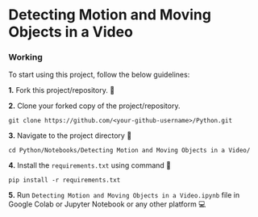 # Detecting Motion and Moving Objects in a Video

### Working
To start using this project, follow the below guidelines: 

**1.**  Fork this project/repository. 🍴

**2.**  Clone your forked copy of the project/repository.

```
git clone https://github.com/<your-github-username>/Python.git
```

**3.** Navigate to the project directory :file_folder: 

```
cd Python/Notebooks/Detecting Motion and Moving Objects in a Video/
```

**4.** Install the `requirements.txt` using command 🔧

```
pip install -r requirements.txt
```

**5.** Run `Detecting Motion and Moving Objects in a Video.ipynb` file in Google Colab or Jupyter Notebook or any other platform 💻
